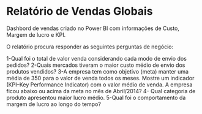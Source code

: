 # Relatório de Vendas Globais
 Dashbord de vendas criado no Power BI com informações de Custo, Margem de lucro e KPI.

O relatório procura responder as seguintes perguntas de negócio:

1-Qual foi o total de valor venda considerando cada modo de envio dos pedidos?
2-Quais mercados tiveram o maior custo médio de envio dos produtos vendidos? 
3-A empresa tem como objetivo (meta) manter uma média de 350 para o valor de venda todos os meses. Mostre um indicador (KPI–Key Performance Indicator) com o valor médio de venda. A empresa ficou abaixo ou acima da meta no mês de Abril/2014?
4- Qual categoria de produto apresentou maior lucro médio.
5-Qual foi o comportamento da margem de lucro ao longo do tempo? 